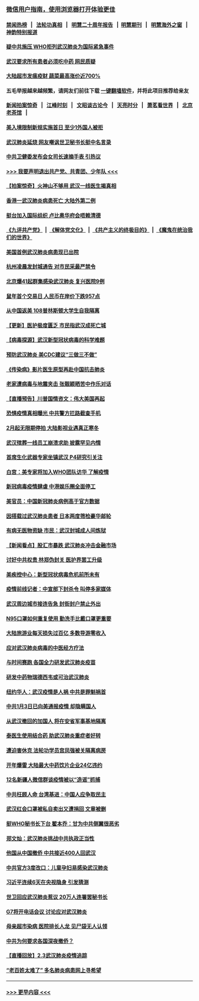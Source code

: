 ### [微信用户指南，使用浏览器打开体验更佳](https://github.com/gfw-breaker/banned-news1/blob/master/indexes/wechat-guide.md?t=0)
#### [禁闻热榜](热点新闻.md?t=0)  &nbsp;&nbsp;|&nbsp;&nbsp; [法轮功真相](https://github.com/gfw-breaker/truth/blob/master/README.md?t=0) &nbsp;&nbsp;|&nbsp;&nbsp; [明慧二十周年报告](https://github.com/gfw-breaker/mh-reports/blob/master/README.md?t=0) &nbsp;&nbsp;|&nbsp;&nbsp;[明慧期刊](https://github.com/gfw-breaker/mh-qikan) &nbsp;&nbsp;|&nbsp;&nbsp; [明慧海外之窗](https://github.com/gfw-breaker/mh-news/blob/master/README.md?t=0) &nbsp;&nbsp;|&nbsp;&nbsp; [神韵特别报道](https://github.com/gfw-breaker/mh-news/blob/master/shenyun.md?t=0)
#### [疑中共施压 WHO拒列武汉肺炎为国际紧急事件](../pages/nsc413/n11843031.md?t=02041544) 
#### [武汉要求所有患者必须吃中药 网民质疑](../pages/nsc413/n11842894.md?t=02041544) 
#### [大陆超市发瘟疫财 蔬菜最高涨价近700%](../pages/nsc413/n11842780.md?t=02041544) 
#### 五毛举报越来越频繁，请网友们前往下载 [一键翻墙软件](https://github.com/gfw-breaker/ssr-accounts)，并将此项目推荐给亲友
#### [新闻拍案惊奇](https://github.com/gfw-breaker/banned-news1/blob/master/pages/link4.md) &nbsp;&nbsp;|&nbsp;&nbsp; [江峰时刻](https://github.com/gfw-breaker/banned-news1/blob/master/pages/link4.md) &nbsp;&nbsp;|&nbsp;&nbsp; [文昭谈古论今](https://github.com/gfw-breaker/banned-news1/blob/master/pages/link4.md) &nbsp;&nbsp;|&nbsp;&nbsp; [天亮时分](https://github.com/gfw-breaker/banned-news1/blob/master/pages/link4.md) &nbsp;&nbsp;|&nbsp;&nbsp; [萧茗看世界](https://github.com/gfw-breaker/banned-news1/blob/master/pages/link4.md) &nbsp;&nbsp;|&nbsp;&nbsp; [北京老茶馆](https://github.com/gfw-breaker/banned-news1/blob/master/pages/link4.md) &nbsp;&nbsp;|&nbsp;&nbsp; 
#### [美入境限制新规实施首日 至少1外国人被拒](../pages/nsc413/n11843058.md?t=02041544) 
#### [武汉肺炎延烧 网友嘲讽世卫秘书长挺中名言录](../pages/nsc413/n11843056.md?t=02041544) 
#### [中共卫健委发布会女司长速摘手表 引热议](../pages/nsc413/n11843116.md?t=02041544) 
#### [>>> 我要声明退出共产党、共青团、少年队 <<<](https://github.com/begood0513/goodnews/blob/master/quit/letter.md) 
#### [【拍案惊奇】火神山不够用 武汉一线医生揭真相](../pages/nsc413/n11842682.md?t=02041544) 
#### [香港一武汉肺炎病患死亡 大陆外第二例](../pages/nsc413/n11843026.md?t=02041544) 
#### [挺台加入国际组织 卢比奥华府会唔赖清德](../pages/nsc413/n11843023.md?t=02041544) 
#### [《九评共产党》](https://github.com/begood0513/9ping.md/blob/master/README.md) &nbsp;|&nbsp; [《解体党文化》](../../../../jtdwh.md/blob/master/README.md)  &nbsp;|&nbsp; [《共产主义的终极目的》](../../../../gczydzjmd.md/blob/master/README.md) &nbsp;|&nbsp; [《魔鬼在统治我们的世界》](../../../../mgztzwmdsj.md/blob/master/README.md) 
#### [美国首例武汉肺炎病患现已出院](../pages/nsc413/n11842740.md?t=02041544) 
#### [杭州凌晨发封城通告 对市民采最严禁令](../pages/nsc413/n11842758.md?t=02041544) 
#### [北京爆41起群集感染武汉肺炎 复兴医院9例](../pages/nsc413/n11841955.md?t=02041544) 
#### [鼠年首个交易日 人民币在岸价下跌957点](../pages/nsc413/n11842681.md?t=02041544) 
#### [从中国返美 108普林斯顿大学生自我隔离](../pages/nsc413/n11842714.md?t=02041544) 
#### [【更新】医护极度匮乏 市民指武汉成死亡城](../pages/nsc413/n11801312.md?t=02041544) 
#### [【病毒探源】武汉新型冠状病毒的科学难题](../pages/nsc413/n11842176.md?t=02041544) 
#### [预防武汉肺炎 美CDC建议“三做三不做”](../pages/nsc413/n11842700.md?t=02041544) 
#### [《传染病》影片医生原型再赴中国抗击肺炎](../pages/nsc413/n11842626.md?t=02041544) 
#### [老家遭病毒与地震夹击 张靓颖晒苦中作乐对话](../pages/nsc413/n11842054.md?t=02041544) 
#### [【直播预告】川普国情咨文：伟大美国再起](../pages/nsc413/n11842079.md?t=02041544) 
#### [恐惧疫情真相曝光 中共警方拦路截查手机](../pages/nsc413/n11842396.md?t=02041544) 
#### [2月起无限期停拍 大陆影视业遇真正寒冬](../pages/nsc413/n11842344.md?t=02041544) 
#### [武汉殡葬一线员工崩溃求助 披露罕见内情](../pages/nsc413/n11842482.md?t=02041544) 
#### [首席生化武器专家坐镇武汉 P4研究引关注](../pages/nsc413/n11842412.md?t=02041544) 
#### [白宫：美专家将加入WHO团队访华 了解疫情](../pages/nsc413/n11842198.md?t=02041544) 
#### [新冠病毒疫情肆虐 中港娱乐圈全面停工](../pages/nsc413/n11842193.md?t=02041544) 
#### [美官员：中国新冠肺炎病例高于官方数据](../pages/nsc413/n11842452.md?t=02041544) 
#### [因搭载过武汉肺炎患者 日本两度筛检豪华邮轮](../pages/nsc413/n11842447.md?t=02041544) 
#### [有病无医物资缺 市民：武汉封城成人间炼狱](../pages/nsc413/n11839878.md?t=02041544) 
#### [【新闻看点】股汇市暴跌 武汉肺炎冲击金融市场](../pages/nsc413/n11842216.md?t=02041544) 
#### [讨好中共权贵 林郑伪封关 医护界罢工升级](../pages/nsc413/n11842359.md?t=02041544) 
#### [美疾控中心：新型冠状病毒危机前所未有](../pages/nsc413/n11842406.md?t=02041544) 
#### [疫情前线记者：中宣部下封杀令 叫停多家媒体](../pages/nsc413/n11842178.md?t=02041544) 
#### [武汉周边城市接连告急 封街封户禁止外出](../pages/nsc413/n11842277.md?t=02041544) 
#### [N95口罩如何重复使用 勤洗手比戴口罩更重要](../pages/nsc413/n11842236.md?t=02041544) 
#### [大陆旅游业每天损失过百亿 多数导游零收入](../pages/nsc413/n11842179.md?t=02041544) 
#### [应对武汉肺炎病毒的中医经方疗法](../pages/nsc413/n11842157.md?t=02041544) 
#### [与时间赛跑  各国全力研发武汉肺炎疫苗](../pages/nsc413/n11842149.md?t=02041544) 
#### [研发中药物瑞德西韦或可治武汉肺炎](../pages/nsc413/n11842100.md?t=02041544) 
#### [纽约华人：武汉疫情是人祸 中共是罪魁祸首](../pages/nsc413/n11840631.md?t=02041544) 
#### [中共1月3日已向美通报疫情 却隐瞒国人](../pages/nsc413/n11841978.md?t=02041544) 
#### [从武汉撤回的加国人 将在安省军事基地隔离](../pages/nsc413/n11840777.md?t=02041544) 
#### [泰医生使用结合药 助武汉肺炎重症者好转](../pages/nsc413/n11842096.md?t=02041544) 
#### [遭迫害休克 法轮功学员宫凤强被关隔离病房](../pages/nsc413/n11841492.md?t=02041544) 
#### [开年爆雷  大陆最大中药饮片企业24亿违约](../pages/nsc413/n11841904.md?t=02041544) 
#### [12名新疆人微信群谈疫情被以“造谣”抓捕](../pages/nsc413/n11839897.md?t=02041544) 
#### [中共枉顾人命 台湾基进：中国人应争取民主](../pages/nsc413/n11841532.md?t=02041544) 
#### [武汉红会口罩被私自卖出又遭捐回 文章被删](../pages/nsc413/n11841871.md?t=02041544) 
#### [挺WHO秘书长下台 翟本乔：甘为中共侧翼很恶劣](../pages/nsc413/n11841484.md?t=02041544) 
#### [郑文灿：武汉肺炎挑战中共执政正当性](../pages/nsc413/n11841537.md?t=02041544) 
#### [他国从中国撤侨 中共接近400人回武汉](../pages/nsc413/n11841290.md?t=02041544) 
#### [中共官方3度改口：儿童孕妇易感染武汉肺炎](../pages/nsc413/n11841631.md?t=02041544) 
#### [习近平连续6天在央视隐身 引发猜测](../pages/nsc413/n11841881.md?t=02041544) 
#### [世卫回应武汉肺炎惹议 20万人连署罢秘书长](../pages/nsc413/n11841664.md?t=02041544) 
#### [G7将开电话会议 讨论应对武汉肺炎](../pages/nsc413/n11841658.md?t=02041544) 
#### [母亲超市染病 医院排长人龙 见尸袋无人认领](../pages/nsc413/n11841762.md?t=02041544) 
#### [中共为何要求各国深夜撤侨？](../pages/nsc413/n11841731.md?t=02041544) 
#### [【直播回放】2.3武汉肺炎疫情追踪](../pages/nsc413/n11841577.md?t=02041544) 
#### [“老百姓太难了” 多名肺炎病患网上寻希望](../pages/nsc413/n11841565.md?t=02041544) 

----
#### [ >>> 更早内容 <<< ](../indexes/nsc413-earlier.md)
